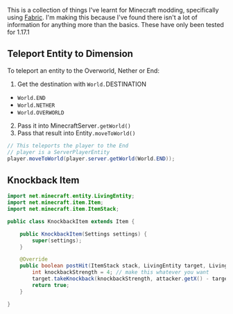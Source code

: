 This is a collection of things I've learnt for Minecraft modding, specifically using [Fabric](https://fabricmc.net/wiki/doku.php). I'm making this because I've found there isn't a lot of information for anything more than the basics. These have only been tested for 1.17.1

## Teleport Entity to Dimension
To teleport an entity to the Overworld, Nether or End:
1. Get the destination with `World.`DESTINATION
  * `World.END`
  * `World.NETHER`
  * `World.OVERWORLD`
2. Pass it into MinecraftServer`.getWorld()`
3. Pass that result into Entity`.moveToWorld()`

```java
// This teleports the player to the End
// player is a ServerPlayerEntity
player.moveToWorld(player.server.getWorld(World.END));
```

## Knockback Item
```java
import net.minecraft.entity.LivingEntity;
import net.minecraft.item.Item;
import net.minecraft.item.ItemStack;

public class KnockbackItem extends Item {

    public KnockbackItem(Settings settings) {
        super(settings);
    }

    @Override
    public boolean postHit(ItemStack stack, LivingEntity target, LivingEntity attacker) {
        int knockbackStrength = 4; // make this whatever you want
        target.takeKnockback(knockbackStrength, attacker.getX() - target.getX(), attacker.getZ() - target.getZ());
        return true;
    }

}
```
